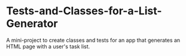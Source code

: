 # Tests-and-Classes-for-a-List-Generator
A mini-project to create classes and tests for an app that generates an HTML page with a user's task list.
